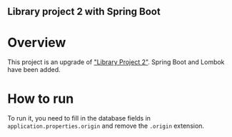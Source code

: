 ## Library project 2 with Spring Boot

# Overview

This project is an upgrade of ["Library Project 2"](https://github.com/Arkeea/library-project2/). Spring Boot and Lombok have been added.

# How to run 

To run it, you need to fill in the database fields in `application.properties.origin` and remove the `.origin` extension.


